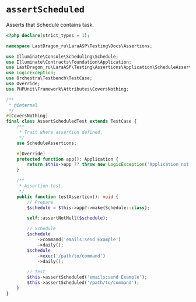 # `assertScheduled`

Asserts that Schedule contains task.

[include:example]: ./AssertScheduledTest.php
[//]: # (start: preprocess/e35c50bc8984cd7d)
[//]: # (warning: Generated automatically. Do not edit.)

```php
<?php declare(strict_types = 1);

namespace LastDragon_ru\LaraASP\Testing\Docs\Assertions;

use Illuminate\Console\Scheduling\Schedule;
use Illuminate\Contracts\Foundation\Application;
use LastDragon_ru\LaraASP\Testing\Assertions\Application\ScheduleAssertions;
use LogicException;
use Orchestra\Testbench\TestCase;
use Override;
use PHPUnit\Framework\Attributes\CoversNothing;

/**
 * @internal
 */
#[CoversNothing]
final class AssertScheduledTest extends TestCase {
    /**
     * Trait where assertion defined.
     */
    use ScheduleAssertions;

    #[Override]
    protected function app(): Application {
        return $this->app ?? throw new LogicException('Application not yet initialized.');
    }

    /**
     * Assertion test.
     */
    public function testAssertion(): void {
        // Prepare
        $schedule = $this->app?->make(Schedule::class);

        self::assertNotNull($schedule);

        // Schedule
        $schedule
            ->command('emails:send Example')
            ->daily();
        $schedule
            ->exec('/path/to/command')
            ->daily();

        // Test
        $this->assertScheduled('emails:send Example');
        $this->assertScheduled('/path/to/command');
    }
}
```

[//]: # (end: preprocess/e35c50bc8984cd7d)
